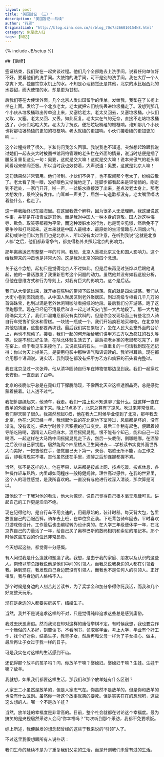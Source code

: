 ```yaml
---
layout: post
title: "美国暂记 （三）"
description: "美国暂记——后续"
author: "行恩"
OriginalLink: "http://blog.sina.com.cn/s/blog_70c7a266010154k8.html"
category: 似是故人归
tags: [回忆]
---
```

{% include JB/setup %}

##【后续】

签证结束，我们聚在一起笑谈过程。他们几个全部跑去上洗手间。说看任何单位好不好，要看他们的洗手间。大使馆的洗手间，可不是别的洗手间。我在大厅一个人凉爽下来。独自饮饮水机上的水。不知是心理错觉还是其他，北京的水比起西北的水要甜，而大使馆的水，却是更为甘甜。

后我们等在大使馆外面。几个北京人发出国留学的传单。发给我，我垫在了长椅上坐在上面。发给了一个北京老太。老太就把它们统统丢进垃圾桶走了。没想到那几个小伙从垃圾桶取出传单追上来，又塞给老太。老太又回去，又塞垃圾桶。小伙们又取、又塞。老太又回、又丢。如此反复。老太实在气的无奈，直接不走站垃圾桶边了。小伙们哈哈大笑。老太为了抗议，便把垃圾桶磕的框框响。谁知那几个小伙也将那垃圾桶磕的更加的框框响。老太就磕的更加响。小伙们接着磕的更加更加响……

这个过程持续了很久。李和何问我怎么回事。我说我也不知道。突然想起玲跟我说过她们一起去交大时被图书馆网络管理的老头拦在外面的情景，说当时慈便是插了腰反复重复这么一句：奥要，这就是交大嘛！这就是交大嘛！说本来傲气的老头瞬间看起来郁闷至极。所以当时我也效仿着，大声说道：奥要，这就是北京人嘛！

这句话果然非常管用。他们听到。小伙们不笑了，也不取闹那个老太了，纷纷四散了。老太看了我一眼，没好眼色又惭愧地走了，连脚步都看起来是轻悄悄的。刚走到不远处，一家门开开，啪一声，一盆脏水直接泼了出来，差点泼老太身上。那老太想发作，最终没有发作。门哐啷一声关了，居然一句道歉都没有。老太嘴里嘀咕着些什么，也走了。

这一幕我始终记在脑海里。在这里我做个解释，因为很多人无法理解。我这里说这件事，并非是在指责或是其他，而是我对中国人一种本身的尊敬。国人对这种侮辱、欺负、取笑等都视为平常，而这种泼脏水的行为，也是司空见惯，然后免不了要争吵和打骂起来。这本来就是中国人最根本、最原始的生活情趣与人间烟火气。起初或许他们以为我们也是北京人，所以没有太过注意，在听到我说“这就是北京人嘛”之后，他们都非常争气，都变得格外关照起北京的影响力。

那年离奥运还有整整一年的时间。我想，北京人重视北京文化和国人影响力。这个给我带来的冲击也是非常大的。这是我对北京的第四个念想。

关于这个念想，起初只是觉得北京人不过如此。但是后来再见过张烨以后跟他说起，他的一番话激发了我重新思考这个问题的动力。虽然他并没有如我这般分析，但他在思维方式和行为导则上，对我有巨大的影响力。这个是后话。

我们从大使馆出来，就开始在陈琳的带领下四处游荡。真的就是四处游荡。我们从大街小巷到面馆商场。从中国人聚居区到老外聚居区。到过高级专柜看几千几万的首饰珠宝，也到过满是老外休闲喝咖啡看报纸的地段。最后我们分开游荡。跑了这里跑那里。现在已经记不清最后和谁一起走过天安门那一大片地段了。那一大片地段确实太大了。我们口渴难忍都没有卖饮料的。但是你会发现场面上有些北京人骑自行车兜售矿泉水和雪糕。一块钱一瓶或一个。我们开始疯狂地买和吃。在北京的其他店铺里，这些都要两块钱。最后我们实在累极了，坐在人民大会堂外面的台阶上，再也不想动了。接着，我们一起的何开始给我们讲甲方乙方以及疯狂的石头等等。说是不想过好生活，在陕北体验生活去了，最后把老乡家的老鼠都吃完了，蹲在窑上，终于看见车来接他了。又说疯狂的石头，一直重复的一句话我到现在还记得：你以为天上掉美元。是要用电影中那种语气和语调读的。我听得耳熟，现在都会用那个语调说。说实话，我到现在都没有把甲方乙方和疯狂的石头看完整过。

我在北京见过一次张烨。他从清华园骑自行车在博物馆那边见到我。我们一起穿过长安街，一直走到了西单。

北京的夜晚似乎总是在霓虹灯下朦胧隐现，不像西北天空这样透彻晶亮，总是感觉蒙着掖着。让人透不过气。

我把裤腿编起来，他骑车，我走。我们一路上也不知道聊了些什么。就这样一直在西单的外面台阶上坐下来。晚上11点多了，北京总算有了凉风。吹过来非常惬意。我们聊天聊了很久。我突然想起C叔，他在我大二时候毕业便到了北京，那年我去北京，他在北京已经一年，我想起他说的在北京地下室睡过，风扇都是坏的，没有澡洗，没有饭吃，把大学时候辛苦积攒的打口变卖。最后工作稍有起色，便跟着领导陪吃陪喝，酒精让人已经麻木，酒后摇摇晃晃，恨不能有个知己，能和自己一起喝酒、一起这样在大马路中间摇摇晃晃走下去，然后一头栽倒，倒哪睡哪。在酒醉之后没带自己家钥匙，居然能爬个四层楼从卫生间进去……学校读书实觉外面世界大而美好，一把吉他在手，便觉自己天下第一，录音、唱歌无所不能，而工作之后，却看清现实不堪，吉他虽然还在手里，酒醉之后却连握都握不紧。

当然，张不是这样的人。他在苹果，从来都是按点上网、按点吃饭、按点休息，各种操作轻车熟路，内里却如同程序一般稳健规律。理性高过感性。在我的世界里，这个人的理性感觉，是我所喜欢的。一直没有与他进行过深入清谈，那次算是可以。

跟他说了一下我对他的看法，他大为惊讶，说自己觉得自己根本毫无规律可言。讲起自己的工作更是滔滔不绝。

现在记得他的，是自行车不用变速的，用最原始的，装计时器。每天背大包，包里放置自己的西服西裤。骑车去上班，在单位换正装。下班背包骑车回去。平时喜欢打游戏做设计。工作最后也由编程转为设计类的。在大学三年级便休学一年，在北京靠自己的力量活了一年，给自己买了奥林巴斯的数码相机和索尼的笔记本。那个时候这些东西的价位还非常昂贵。

今天想起这些，都觉得十分感慨。

有人问过我是什么造就和塑造了我。我想，是由于我的家庭、朋友以及认识的这些人。南琦以前总跟我说他是他们中间的引领人。而我总说我身边的人都在引领着我。换到现在，我发现自己身边既没有引领人，而我也不是任何人的引领人。正好相反，我与身边的人格格不入。

那个时候是身边的人刻苦刻苦读书，为了奖学金和加分争得你死我活，而我和几个好友整天玩乐。

现在是身边的人都要买房买车，结婚生子。

当然，我并不是说追求这样的不对，只是觉得纯粹追求这些总是感到庸俗。

我过去厌恶庸俗。然而我现在却对这样的庸俗举棋不定。有时候我想，我也要变作一个庸俗的人多好，刻苦读书，不看闲书，领取奖学金，考上大学，毕业有个好工作，找个好对象，结婚生子，教育子女，然后再和父母一样为了子女操心、做主，最后再让子女过于我一样的日子。

可是我实在对这样的生活感到不齿。

还记得那个放羊的孩子吗？问，你放羊干嘛？娶媳妇。娶媳妇干嘛？生娃。生娃干嘛？放羊。

我就想，如果我们都要这样生活，那我们和那个放羊娃有什么区别？

人家王二小虽然是放羊的，但是人家志气在。你虽然不是放羊的，但是你和放羊的也没有什么区别。虽然你一听这个故事就笑的要死。但是实实在在的想想吧，这些这么想的人。哪一个不是放羊娃？

当然，放羊娃的幸福度是非常高的。目前，整个社会就都在讨论这个幸福度。最为搞笑的是央视居然采访人会问“你幸福吗？”每次听到那个采访，我都不免要喷饭。

综上所述，我便越发的想念起曾经的这些于我来说的“引领”人了。

不过这里我很想跟所有人说些话：

我们生命的延续不是为了重复我们父辈的生活，而是开创我们未曾有过的生活。
